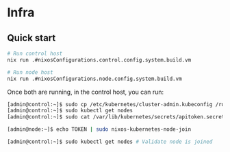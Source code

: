 Infra
=====


Quick start
-----------
```bash
# Run control host
nix run .#nixosConfigurations.control.config.system.build.vm

# Run node host
nix run .#nixosConfigurations.node.config.system.build.vm
```

Once both are running, in the control host, you can run:
```bash
[admin@control:~]$ sudo cp /etc/kubernetes/cluster-admin.kubeconfig /root/.kube/config
[admin@control:~]$ sudo kubectl get nodes
[admin@control:~]$ sudo cat /var/lib/kubernetes/secrets/apitoken.secret # this is TOKEN

[admin@node:~]$ echo TOKEN | sudo nixos-kubernetes-node-join

[admin@control:~]$ sudo kubectl get nodes # Validate node is joined
```

